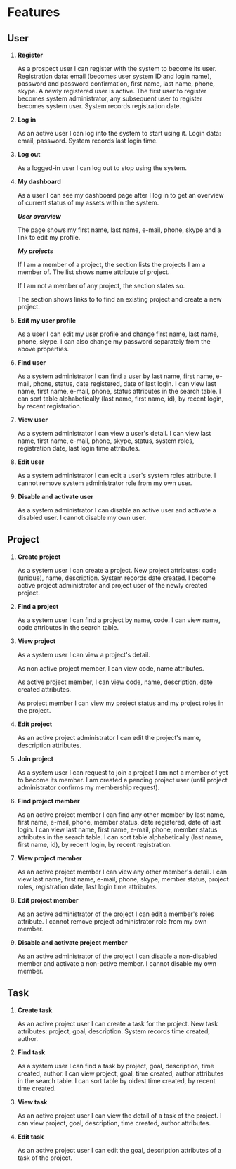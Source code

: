 Features
========

User
----

1. __Register__

	As a prospect user I can register with the system to become its user.
Registration data: email (becomes user system ID and login name),
password and password confirmation, first name, last name, phone, skype.
A newly registered user is active.
The first user to register becomes system administrator, 
any subsequent user to register becomes system user.
System records registration date.

1. __Log in__

	As an active user I can log into the system to start using it.
Login data: email, password.
System records last login time.

1. __Log out__

	As a logged-in user I can log out to stop using the system.

1. __My dashboard__

	As a user I can see my dashboard page after I log in 
to get an overview of current status of my assets within the system.

	*__User overview__*

	The page shows my first name, last name, e-mail, phone, skype
and a link to edit my profile.

	*__My projects__*

	If I am a member of a project, 
the section lists the projects I am a member of.
The list shows name attribute of project.

	If I am not a member of any project, 
the section states so.

	The section shows links to to find an existing project
and create a new project.

1. __Edit my user profile__

	As a user I can edit my user profile and change 
first name, last name, phone, skype.
I can also change my password separately from the above properties.

1. __Find user__

	As a system administrator I can find a user by 
last name, first name, e-mail, phone, status, date registered,
date of last login.
I can view last name, first name, e-mail, phone, status
attributes in the search table.
I can sort table alphabetically (last name, first name, id),
by recent login, by recent registration.

1. __View user__

	As a system administrator I can view a user's detail.
I can view last name, first name, e-mail, phone, skype, status, 
system roles, registration date, last login time
attributes.

1. __Edit user__

	As a system administrator I can edit a user's system roles attribute.
I cannot remove system administrator role from my own user.

1. __Disable and activate user__

	As a system administrator I can disable an active user 
and activate a disabled user. I cannot disable my own user.

Project
-------

1. __Create project__

	As a system user I can create a project.
New project attributes: code (unique), name, description.
System records date created.
I become active project administrator and project user 
of the newly created project.

1. __Find a project__

	As a system user I can find a project by name, code.
I can view name, code attributes in the search table.

1. __View project__

	As a system user I can view a project's detail.

	As non active project member, I can view code, name
attributes.

	As active project member, I can view code, name, description, date created
attributes.

	As project member I can view my project status and my project roles
in the project.

1. __Edit project__

	As an active project administrator I can edit the project's 
name, description attributes.

1. __Join project__

	As a system user I can request to join a project 
I am not a member of yet to become its member.
I am created a pending project user 
(until project administrator confirms my membership request).

1. __Find project member__

	As an active project member I can find any other member by 
last name, first name, e-mail, phone, member status, date registered,
date of last login.
I can view last name, first name, e-mail, phone, member status
attributes in the search table.
I can sort table alphabetically (last name, first name, id),
by recent login, by recent registration.

1. __View project member__

	As an active project member I can view any other member's detail.
I can view last name, first name, e-mail, phone, skype, member status, 
project roles, registration date, last login time
attributes.

1. __Edit project member__

	As an active administrator of the project I can edit a member's roles attribute.
I cannot remove project administrator role from my own member.

1. __Disable and activate project member__

	As an active administrator of the project I can 
disable a non-disabled member and activate a non-active member.
I cannot disable my own member.

Task
----

1. __Create task__

	As an active project user I can create a task for the project.
New task attributes: project, goal, description.
System records time created, author.

1. __Find task__

	As a system user I can find a task by 
project, goal, description, time created, author.
I can view project, goal, time created, author
attributes in the search table.
I can sort table by oldest time created, by recent time created.

1. __View task__

	As an active project user I can view the detail of a task of the project.
I can view project, goal, description, time created, author
attributes.

1. __Edit task__

	As an active project user I can edit the goal, description
attributes of a task of the project.
